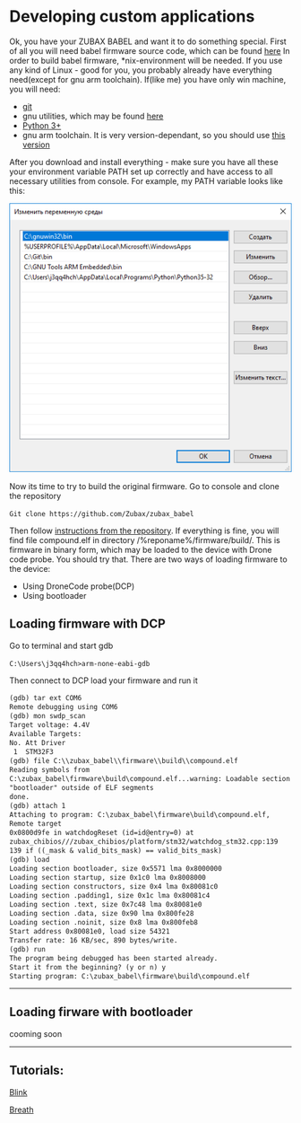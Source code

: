 # Developing custom applications
Ok, you have your ZUBAX BABEL and want it to do something special. First of all you will need babel firmware source code, which can be found [here](https://github.com/Zubax/zubax_babel)
In order to build babel firmware, *nix-environment will be needed.  If you use any kind of Linux - good for you, you probably already have everything need(except for gnu arm toolchain). If(like me) you have only win machine, you will need:

- [git](https://git-scm.com/download/win)
- gnu utilities, which may be found [here](http://gnuwin32.sourceforge.net/)
- [Python 3+](https://www.python.org/downloads/)
- gnu arm toolchain. It is very version-dependant, so you should use [this version](https://launchpad.net/gcc-arm-embedded/4.9/4.9-2015-q3-update)

After you download and install everything - make sure you have all these your environment variable PATH set up correctly and have access to all necessary utilities from console. For example, my PATH variable looks like this:


<img src="path.png" class="thumbnail" title="PATH">


Now its time to try to build the original firmware. Go to console and clone the repository

```Git clone https://github.com/Zubax/zubax_babel```

Then follow [instructions from the repository](https://github.com/Zubax/zubax_babel/blob/master/firmware/src/board/board.hpp). If everything is fine, you will find file compound.elf in directory /%reponame%/firmware/build/. This is firmware in binary form, which may be loaded to the device with Drone code probe. 
You should try that. There are two ways of loading firmware to the device: 


- Using DroneCode probe(DCP)
- Using bootloader

## Loading firmware with DCP ##

Go to terminal and start gdb

```C:\Users\j3qq4hch>arm-none-eabi-gdb```

Then connect to DCP load your firmware and run it

    (gdb) tar ext COM6
    Remote debugging using COM6
    (gdb) mon swdp_scan
    Target voltage: 4.4V
    Available Targets:
    No. Att Driver
     1  STM32F3
    (gdb) file C:\\zubax_babel\\firmware\\build\\compound.elf
    Reading symbols from C:\zubax_babel\firmware\build\compound.elf...warning: Loadable section "bootloader" outside of ELF segments
    done.
    (gdb) attach 1
    Attaching to program: C:\zubax_babel\firmware\build\compound.elf, Remote target
    0x0800d9fe in watchdogReset (id=id@entry=0) at zubax_chibios///zubax_chibios/platform/stm32/watchdog_stm32.cpp:139
    139 if ((_mask & valid_bits_mask) == valid_bits_mask)
    (gdb) load
    Loading section bootloader, size 0x5571 lma 0x8000000
    Loading section startup, size 0x1c0 lma 0x8008000
    Loading section constructors, size 0x4 lma 0x80081c0
    Loading section .padding1, size 0x1c lma 0x80081c4
    Loading section .text, size 0x7c48 lma 0x80081e0
    Loading section .data, size 0x90 lma 0x800fe28
    Loading section .noinit, size 0x8 lma 0x800feb8
    Start address 0x80081e0, load size 54321
    Transfer rate: 16 KB/sec, 890 bytes/write.
    (gdb) run
    The program being debugged has been started already.
    Start it from the beginning? (y or n) y
    Starting program: C:\zubax_babel\firmware\build\compound.elf
    

----------
## Loading firware with bootloader ##
cooming soon

----------
## Tutorials: ##

[Blink](Blink.md)

[Breath](Breath.md)
